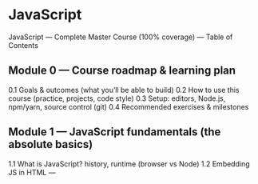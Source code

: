 # JavaScript 
JavaScript — Complete Master Course (100% coverage) — Table of Contents

## Module 0 — Course roadmap & learning plan
0.1 Goals & outcomes (what you’ll be able to build)
0.2 How to use this course (practice, projects, code style)
0.3 Setup: editors, Node.js, npm/yarn, source control (git)
0.4 Recommended exercises & milestones

## Module 1 — JavaScript fundamentals (the absolute basics)
1.1 What is JavaScript? history, runtime (browser vs Node)
1.2 Embedding JS in HTML — <script> tags and defer, async
1.3 First program: console.log, comments, semicolons
1.4 Values & types (Number, String, Boolean, Null, Undefined, Symbol, BigInt)
1.5 Variables: var, let, const — scope and hoisting
1.6 Basic operators: arithmetic, comparison, logical, assignment
1.7 Strings: concatenation, template literals, useful methods
1.8 Numbers: parsing, precision pitfalls, Math utilities
1.9 Booleans & truthy/falsy values

## Module 2 — Control flow & data structures
2.1 Conditional statements: if, else if, else, ternary
2.2 Switch statement
2.3 Loops: for, while, do...while, for...of, for...in
2.4 Arrays: creation, indexing, iteration basics
2.5 Array methods: push/pop/shift/unshift, slice/splice, concat, join
2.6 Objects: key/value pairs, property access, dynamic keys
2.7 Deep vs shallow copy; spread operator (...)
2.8 Destructuring arrays & objects

## Module 3 — Functions & scope
3.1 Function declaration vs expression vs arrow functions
3.2 Parameters, default parameters, rest parameters
3.3 Return values, implicit returns (arrow)
3.4 Function scope, block scope, lexical environment
3.5 Closures: concept, memory model, common patterns
3.6 IIFE (Immediately Invoked Function Expressions)
3.7 Higher-order functions, callbacks, function composition

## Module 4 — Advanced types & built-in objects
4.1 Date object & formatting
4.2 Regular expressions: creation, flags, common patterns, methods
4.3 Map, Set, WeakMap, WeakSet — when & why to use
4.4 JSON: stringify, parse, safe patterns
4.5 Error handling: throw, try...catch...finally, custom Error types
4.6 Iterators & generators (basic introduction)

## Module 5 — Modern JavaScript (ES6+ essentials)
5.1 Let/const revisited and block scoping best practices
5.2 Template literals, tagged templates
5.3 Destructuring in depth (nested, defaults)
5.4 Enhanced object literals, computed property names
5.5 Spread & rest operator advanced uses
5.6 Arrow functions & this differences
5.7 Modules: import / export (named, default, re-export)
5.8 class syntax: constructors, methods, inheritance, static methods
5.9 for...of, Promise, Symbol, BigInt overview

## Module 6 — Asynchronous JavaScript
6.1 The event loop, call stack, task queue, microtasks — how JS concurrency works
6.2 Callbacks: pyramid of doom & callback patterns
6.3 Promises: creation, chaining, Promise.all, Promise.race, allSettled
6.4 async/await: syntax, error handling, concurrency patterns
6.5 Cancellation patterns & AbortController
6.6 Debounce & throttle (use cases and implementations)
6.7 Web Workers overview (background threads in browser)

Module 7 — DOM (Document Object Model)
7.1 What is DOM? nodes, elements, document tree
7.2 Selecting elements: getElementById, querySelector, querySelectorAll
7.3 Traversing & manipulating DOM: create, append, remove, clone
7.4 Attributes, properties, dataset (data-*)
7.5 Events: addEventListener, event object, delegation, propagation (bubbling & capturing)
7.6 Form handling, input events, validation techniques
7.7 Accessibility basics (ARIA, roles, keyboard interactions)

Module 8 — Browser APIs & advanced web features
8.1 Fetch API vs XHR — requests, response types, streaming
8.2 localStorage, sessionStorage, IndexedDB (basic)
8.3 Service Workers & offline-first apps (register, cache strategies)
8.4 WebSockets and real-time communication basics
8.5 Geolocation API, Notifications API, Clipboard API
8.6 History API and SPA navigation (pushState, replaceState)
8.7 Performance APIs (Navigation Timing, Resource Timing)

Module 9 — Front-end architecture & state management concepts
9.1 MVC / MVVM / component-based ideas
9.2 State vs props (conceptual)
9.3 Immutability & pure functions
9.4 Module bundlers intro (concept): chunking, code-splitting
9.5 Build tools overview: npm scripts, webpack, Rollup, Vite

Module 10 — Testing & quality
10.1 Unit testing fundamentals & philosophy
10.2 Test frameworks: Jest (concepts), Mocha/Chai overview
10.3 DOM testing with testing-library (user-focused tests)
10.4 Mocking, spies, and stubs
10.5 End-to-end testing (Cypress, Playwright) — basic flows
10.6 Linters & formatters: ESLint, Prettier, editor integration

Module 11 — Debugging & developer tools
11.1 Console techniques & debugging patterns
11.2 Chrome DevTools: Elements, Console, Network, Performance, Memory
11.3 Source maps & debugging transpiled code
11.4 Memory leaks: spotting & fixing
11.5 Logging best practices

Module 12 — Performance & optimization
12.1 Measuring performance: metrics (TTFB, FCP, LCP, TTI)
12.2 Critical rendering path & optimizing paint
12.3 Code splitting & lazy loading strategies
12.4 Minification, tree-shaking, compression (gzip/Brotli)
12.5 Image optimization, responsive images (srcset, picture)
12.6 Caching strategies (HTTP cache headers, Service Worker caching)

Module 13 — Security best practices
13.1 XSS (Cross-Site Scripting) — CSP, sanitization, escaping
13.2 CSRF (Cross-Site Request Forgery) basics & mitigation
13.3 Secure storage and secrets handling (avoid storing tokens insecurely)
13.4 Content Security Policy (CSP) basics
13.5 HTTPS, HSTS, secure cookies

Module 14 — Design patterns & architecture in JS
14.1 Module pattern, Revealing Module
14.2 Singleton, Factory, Observer, Pub/Sub
14.3 Middleware pattern (used in frameworks)
14.4 Functional programming concepts: pure functions, map/reduce/filter, currying
14.5 Reactive programming intro (observables concept)

Module 15 — TypeScript fundamentals (strongly recommended)
15.1 Why TypeScript? type system benefits
15.2 Basic types, interfaces, type aliases, enums
15.3 Generics, utility types, mapped types
15.4 Integrating TS into projects & tooling
15.5 Migrating JS to TS: best practices

Module 16 — Node.js & backend JavaScript
16.1 Node.js runtime basics, event loop in Node
16.2 Modules in Node: CommonJS vs ES modules
16.3 npm/yarn/pnpm: package management, semantic versioning
16.4 Building an HTTP server (native http vs Express)
16.5 Middleware & routing (Express/Koa/Fastify)
16.6 Working with file system, streams, child processes
16.7 Debugging & monitoring Node apps

Module 17 — Databases & persistence
17.1 Relational vs NoSQL overview (Postgres, MySQL, MongoDB)
17.2 ORMs and query builders (Sequelize, TypeORM, Prisma)
17.3 Transactions, indexes, migrations basics
17.4 Caching layers (Redis) and when to use them

Module 18 — APIs & integrations
18.1 REST API design & best practices (status codes, pagination)
18.2 GraphQL fundamentals (schema, resolvers, queries, mutations)
18.3 Authentication & Authorization basics (JWT, sessions, OAuth2)
18.4 Rate limiting, throttling, API versioning

Module 19 — Build systems, CI/CD & deployment
19.1 Build pipelines: lint → test → build → deploy
19.2 CI tools overview: GitHub Actions, GitLab CI, CircleCI basics
19.3 Containerization basics (Docker) and deployment patterns
19.4 Static hosting vs server-side hosting vs serverless functions
19.5 Environment variables & secrets management

Module 20 — Frameworks & libraries (practical guides)
20.1 React: core concepts, hooks, component lifecycle, state management options
20.2 Vue: reactivity, single-file components, composition API overview
20.3 Angular: modules, DI, components, RxJS basics
20.4 Svelte & other modern frameworks overview
20.5 When to choose a framework vs vanilla JS

Module 21 — Advanced front-end topics
21.1 Progressive Web Apps (PWA) in-depth
21.2 SSR (Server-Side Rendering) vs CSR vs SSG (Next.js, Nuxt, Remix)
21.3 Rendering strategies & hydration
21.4 Internationalization (i18n) & localization (l10n)
21.5 Accessibility deep-dive (WCAG rules & testing)

Module 22 — Real-time & streaming
22.1 WebSockets & socket.io patterns
22.2 Server-Sent Events (SSE) vs WebSockets
22.3 Real-time architecture: pub/sub, message brokers (Redis, Kafka overview)
22.4 Media streaming basics (WebRTC intro)

Module 23 — Tooling deep-dive
23.1 Webpack advanced: loaders, plugins, optimization
23.2 Rollup & Vite: bundling philosophy
23.3 Babel: transpilation, presets, plugins
23.4 Monorepo tooling (Nx, Turborepo, Lerna)

Module 24 — Testing at scale & reliability
24.1 Contract testing & API schema validation
24.2 Load testing & stress testing basics
24.3 Observability: logging, metrics, tracing basics
24.4 Chaos engineering intro for resiliency

Module 25 — Migration & maintenance strategies
25.1 Incremental upgrades & refactor patterns
25.2 Breaking changes & semantic versioning strategies
25.3 Code ownership & documentation best practices

Module 26 — Career & soft skills for JS devs
26.1 Interview prep: common questions & system design for JS
26.2 Portfolio projects to showcase (ideas + scope)
26.3 Open-source contribution tips
26.4 Working with designers, product managers, and QA

Module 27 — Capstone projects (hands-on, graded)
27.1 Beginner capstone: Dynamic To-Do app (vanilla JS, localStorage)
27.2 Intermediate capstone: SPA with routing, API consumption, auth
27.3 Advanced capstone: Full-stack app (Node + DB + React/Vue) with tests, CI/CD, deployment
27.4 Stretch: Real-time collaborative editor or PWA e-commerce

Appendices
A. Style guide & best practices (naming, formatting)
B. Cheat sheets: regex, common array/object methods, ES6 features
C. Common pitfalls & debugging checklist
D. Resources: books, docs, courses, communities
E. Quick reference: keyboard shortcuts, terminal commands


---
---
# For beginner

- JavaScript is the programming language of the Web.

### 1.Varible

1. var (var is a function scope)

2. let (let is block scpoe)

3. const (not reassume)

- global scope
- local/function scope
- hosting
- fixed value are called literals
- varible vaue are called varble

### 2. DataTypes

-value and type

1. Primitive Types

- Numbers
- Strings
- Boolean
- null
- undefined

2. Non-Primitive Types

- objects
- arrays
- function
- Date
- map
- set
- Regexp

### 3.Loops

1. while
2. do..while
3. for
4. for..in
5. for..of
6. brack/contion

### 4.Control Flow

1. if..else
2. swich
3. try/catch/throw

### 5. Operations

1. Arithsmic Operations
   - +, -, /, %, ++, --
2. Assignment Operators
   - =, +=, -=,=, /=, %=
3. Logical Operators
   - && , || , !
4. Comparison Operators
   - ==, !=, !==, >, <, >=, <=, ?
5. Type Operators
   - typeof
   - instanceof

### 6. Equality

- == vs ===

### 7. Type Convertion

1. Explicity Convertion

- eg:-result = Number('324')=>324

2. Implicity Convertion

- eg:- result = '3' + 2=>32

### 8. Function

- Function is a block of code
- JavaScript supports overriding not overloading
- overriding
  - same name and same parameter type
  - sum(a,b)
  - sum(a,b,c)
- overloading
  - same name diffrent parmameter type
  - sum(int a, int b)
  - sum(int a, int b, int c)
  - sum(float a,float b)

1. named function
2. Anonymous function (without a name).
   - does not have any name
   1. Immediate execution of function
   2. object inside function of value in javascript
3. Arrow function
   - ES6 introduced a new and shorter way of declaring an anonymous function

### 9. Asynchronous

- Asynchronous is wait for other result after excution.

1. setTimeout
2. setInteral
3. callbacks

- a callback function is that you can wait for the result of a previous function call and then execute another function call.(waiting for another function result after execute another function).
- Error handling may be hard to manage.

4. promises

- it is used to find out if the asynchronous operation is successfully completed or not.
- Error handling is easier to manage.
- Promise Methods( all, allSettled, any, race, reject, resolve, catch, then, finally )

5. async/Await

### 10. Array Common operations

- Array is a single variable that is used to store deffrent elements.
- Array is data structure

1. Index Position
2. loop array
   - For
   - ForEach
   - For..Of
3. Add an Item to the End of an Array
4. Remove an Item form End of an Array
5. Remove an Iten form the beginner of an Array
6. Add an item form the biginner of an Array
7. Find the index of an Array
8. Remove an item of index postion
9. Remove an Items of index postion
10. Copy of Array

### 11. Array Methords

- Array Methords

1. concat() - two array merge
2. fill() - change all element in array
3. filter() - crate new Array with all element filter element retrun
4. find() - find value return of fast element
5. findIndex() - findIndex retrun of fast element index
6. includes() - Array element include retrun boolean(true)
7. join() - Array all element join single value
8. keys() - Array index new Array Iterator object for each index in an Array
9. lastindexOf() - Array find last index of element
10. map() - careated new Array each element value change
11. reduce() - array all element calculate total value get
12. reverse() - Array reverses
13. sort() - Array sorting

### 12. Object

- Object id non-primatiive data type
- Evarthing is an javascrpit in Object

- cerate object in javascrpit

  1.  objet literal
  2.  instance of object (new keyword)
  3.  object constructor (new keyword)

- three way to list proparty

  1.  for..in
  2.  object.keys()
  3.  object.getOwnpropartynames()

- Methords
  1. assign() - copy all proparty target obj to scouse obj
